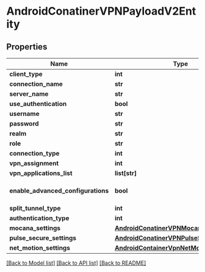 # AndroidConatinerVPNPayloadV2Entity

## Properties
Name | Type | Description | Notes
------------ | ------------- | ------------- | -------------
**client_type** | **int** | Gets or sets the client. | [optional] 
**connection_name** | **str** | Gets or sets the name of the connection. | [optional] 
**server_name** | **str** | Gets or sets the name of the server. | [optional] 
**use_authentication** | **bool** | Gets or sets a value indicating whether this instance is user authentication required. | [optional] 
**username** | **str** | Gets or sets the username. | [optional] 
**password** | **str** | Gets or sets the password. | [optional] 
**realm** | **str** | Gets or sets the realm. | [optional] 
**role** | **str** | Gets or sets the role. | [optional] 
**connection_type** | **int** | Gets or sets the type of the VPN. | [optional] 
**vpn_assignment** | **int** | Gets or sets the VPN assignment. | [optional] 
**vpn_applications_list** | **list[str]** | Gets or sets the VPN applications list. | [optional] 
**enable_advanced_configurations** | **bool** | Gets or sets a value indicating whether this {AirWatch.ServiceModel.Profiles.V2.Resources.Android.AndroidConatinerVPNPayloadV2Entity} is advanced. | [optional] 
**split_tunnel_type** | **int** | Gets or sets the type of the split tunel. | [optional] 
**authentication_type** | **int** | Gets or sets the authentication method. | [optional] 
**mocana_settings** | [**AndroidConatinerVPNMocanaSettings_**](AndroidConatinerVPNMocanaSettings_.md) | Gets or sets the mocana settings. | [optional] 
**pulse_secure_settings** | [**AndroidConatinerVPNPulseSecureSettings_**](AndroidConatinerVPNPulseSecureSettings_.md) | Gets or sets the pulse secure settings. | [optional] 
**net_motion_settings** | [**AndroidContainerVpnNetMotionSettings_**](AndroidContainerVpnNetMotionSettings_.md) | Gets or sets the net motion settings. | [optional] 

[[Back to Model list]](../README.md#documentation-for-models) [[Back to API list]](../README.md#documentation-for-api-endpoints) [[Back to README]](../README.md)


